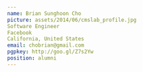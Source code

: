 ```yaml
---
name: Brian Sunghoon Cho
picture: assets/2014/06/cmslab_profile.jpg  
Software Engineer  
Facebook  
California, United States  
email: chobrian@gmail.com
pgpkey: http://goo.gl/Z7s2Yw
position: alumni
---
```


